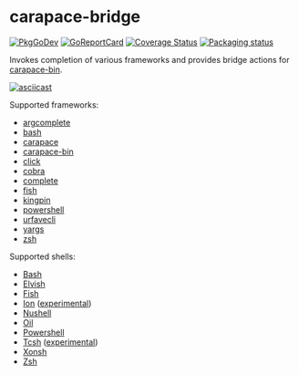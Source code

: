 # carapace-bridge

[![PkgGoDev](https://pkg.go.dev/badge/github.com/rsteube/carapace-bridges)](https://pkg.go.dev/github.com/rsteube/carapace-bridge)
[![GoReportCard](https://goreportcard.com/badge/github.com/rsteube/carapace-bridge)](https://goreportcard.com/report/github.com/rsteube/carapace-bridge)
[![Coverage Status](https://coveralls.io/repos/github/rsteube/carapace-bridge/badge.svg?branch=master)](https://coveralls.io/github/rsteube/carapace-bridge?branch=master)
[![Packaging status](https://repology.org/badge/tiny-repos/carapace-bridge.svg)](https://repology.org/project/carapace-bridge/versions)

Invokes completion of various frameworks and provides bridge actions for [carapace-bin](https://github.com/rsteube/carapace-bin).

[![asciicast](https://asciinema.org/a/574303.svg)](https://asciinema.org/a/574303)

Supported frameworks:
- [argcomplete](https://github.com/kislyuk/argcomplete)
- [bash](https://www.gnu.org/software/bash/)
- [carapace](https://github.com/rsteube/carapace)
- [carapace-bin](https://github.com/rsteube/carapace-bin/)
- [click](https://github.com/pallets/click)
- [cobra](https://github.com/spf13/cobra)
- [complete](https://github.com/posener/complete)
- [fish](https://fishshell.com/)
- [kingpin](https://github.com/alecthomas/kingpin)
- [powershell](https://microsoft.com/powershell)
- [urfavecli](https://github.com/urfave/cli)
- [yargs](https://github.com/yargs/yargs)
- [zsh](https://www.zsh.org/)

Supported shells:
- [Bash](https://www.gnu.org/software/bash/)
- [Elvish](https://elv.sh/)
- [Fish](https://fishshell.com/)
- [Ion](https://doc.redox-os.org/ion-manual/) ([experimental](https://github.com/rsteube/carapace/issues/88))
- [Nushell](https://www.nushell.sh/)
- [Oil](http://www.oilshell.org/)
- [Powershell](https://microsoft.com/powershell)
- [Tcsh](https://www.tcsh.org/) ([experimental](https://github.com/rsteube/carapace/issues/331))
- [Xonsh](https://xon.sh/)
- [Zsh](https://www.zsh.org/)

